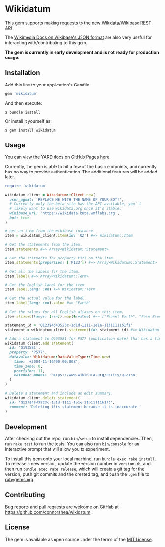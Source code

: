 # Wikidatum

This gem supports making requests to the [new Wikidata/Wikibase REST API](https://doc.wikimedia.org/Wikibase/master/js/rest-api/).

The [Wikimedia Docs on Wikibase's JSON format](https://doc.wikimedia.org/Wikibase/master/php/md_docs_topics_json.html) are also very useful for interacting with/contributing to this gem.

**The gem is currently in early development and is not ready for production usage**.

## Installation

Add this line to your application's Gemfile:

```ruby
gem 'wikidatum'
```

And then execute:

    $ bundle install

Or install it yourself as:

    $ gem install wikidatum

## Usage

You can view the YARD docs on GitHub Pages [here](https://connorshea.github.io/wikidatum/index.html).

Currently, the gem is able to hit a few of the basic endpoints, and currently has no way to provide authentication. The additional features will be added later.

```ruby
require 'wikidatum'

wikidatum_client = Wikidatum::Client.new(
  user_agent: 'REPLACE ME WITH THE NAME OF YOUR BOT!',
  # Currently only the beta site has the API available, you'll
  # likely want to use wikidata.org once it's stable.
  wikibase_url: 'https://wikidata.beta.wmflabs.org',
  bot: true
)

# Get an item from the Wikibase instance.
item = wikidatum_client.item(id: 'Q2') #=> Wikidatum::Item

# Get the statements from the item.
item.statements #=> Array<Wikidatum::Statement>

# Get the statments for property P123 on the item.
item.statements(properties: ['P123']) #=> Array<Wikidatum::Statement>

# Get all the labels for the item.
item.labels #=> Array<Wikidatum::Term>

# Get the English label for the item.
item.label(lang: :en) #=> Wikidatum::Term

# Get the actual value for the label.
item.label(lang: :en).value #=> "Earth"

# Get the values for all English aliases on this item.
item.aliases(langs: [:en]).map(&:value) #=> ["Planet Earth", "Pale Blue Dot"]

statement_id = 'Q123$4543523c-1d1d-1111-1e1e-11b11111b1f1'
statement = wikidatum_client.statement(id: statement_id) #=> Wikidatum::Statement

# Add a statement to Q193581 for P577 (publication date) that has a time value of November 16, 2004.
wikidatum_client.add_statement(
  id: 'Q193581',
  property: 'P577',
  datavalue: Wikidatum::DataValueType::Time.new(
    time: '+2004-11-16T00:00:00Z',
    time_zone: 0,
    precision: 11,
    calendar_model: 'https://www.wikidata.org/entity/Q12138'
  )
)

# Delete a statement and include an edit summary.
wikidatum_client.delete_statement(
  id: 'Q123$4543523c-1d1d-1111-1e1e-11b11111b1f1',
  comment: 'Deleting this statement because it is inaccurate.'
)
```

## Development

After checking out the repo, run `bin/setup` to install dependencies. Then, run `rake test` to run the tests. You can also run `bin/console` for an interactive prompt that will allow you to experiment.

To install this gem onto your local machine, run `bundle exec rake install`. To release a new version, update the version number in `version.rb`, and then run `bundle exec rake release`, which will create a git tag for the version, push git commits and the created tag, and push the `.gem` file to [rubygems.org](https://rubygems.org).

## Contributing

Bug reports and pull requests are welcome on GitHub at https://github.com/connorshea/wikidatum.

## License

The gem is available as open source under the terms of the [MIT License](https://opensource.org/licenses/MIT).
